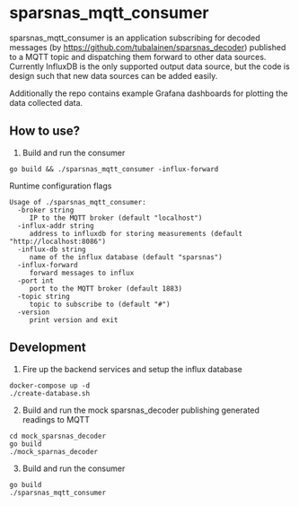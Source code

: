 # sparsnas_mqtt_consumer

sparsnas_mqtt_consumer is an application subscribing for decoded messages (by <https://github.com/tubalainen/sparsnas_decoder>) published to a MQTT topic and dispatching them forward to other data sources. Currently InfluxDB is the only supported output data source, but the code is design such that new data sources can be added easily.

Additionally the repo contains example Grafana dashboards for plotting the data collected data.

## How to use?

1. Build and run the consumer

```
go build && ./sparsnas_mqtt_consumer -influx-forward
```

Runtime configuration flags

```
Usage of ./sparsnas_mqtt_consumer:
  -broker string
     IP to the MQTT broker (default "localhost")
  -influx-addr string
     address to influxdb for storing measurements (default "http://localhost:8086")
  -influx-db string
     name of the influx database (default "sparsnas")
  -influx-forward
     forward messages to influx
  -port int
     port to the MQTT broker (default 1883)
  -topic string
     topic to subscribe to (default "#")
  -version
     print version and exit
```

## Development

1. Fire up the backend services and setup the influx database

```
docker-compose up -d
./create-database.sh
```

2. Build and run the mock sparsnas_decoder publishing generated readings to MQTT

```
cd mock_sparsnas_decoder
go build
./mock_sparnas_decoder
```

3. Build and run the consumer

```
go build
./sparsnas_mqtt_consumer
```
